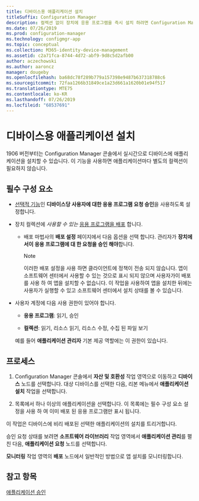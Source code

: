 ```yaml
---
title: 디바이스용 애플리케이션 설치
titleSuffix: Configuration Manager
description: 컬렉션 없이 장치에 응용 프로그램을 즉시 설치 하려면 Configuration Manager을 사용 합니다.
ms.date: 07/26/2019
ms.prod: configuration-manager
ms.technology: configmgr-app
ms.topic: conceptual
ms.collection: M365-identity-device-management
ms.assetid: c2a71fca-8744-4d72-abf9-9d8c5d2afb00
author: aczechowski
ms.author: aaroncz
manager: dougeby
ms.openlocfilehash: ba68dc78f289b779a157398e9487b637318788c6
ms.sourcegitcommit: 72faa1266b31849ce1a23d661a1620b01e94f517
ms.translationtype: MTE75
ms.contentlocale: ko-KR
ms.lasthandoff: 07/26/2019
ms.locfileid: "68537691"
---
```

# <a name="install-applications-for-a-device"></a>디바이스용 애플리케이션 설치

<!--4402180-->

1906 버전부터는 Configuration Manager 콘솔에서 실시간으로 디바이스에 애플리케이션을 설치할 수 있습니다. 이 기능을 사용하면 애플리케이션마다 별도의 컬렉션이 필요하지 않습니다.

## <a name="prerequisites"></a>필수 구성 요소

- [선택적 기능](/sccm/core/servers/manage/install-in-console-updates#bkmk_options)인 **디바이스당 사용자에 대한 응용 프로그램 요청 승인**을 사용하도록 설정합니다.  

- 장치 컬렉션에 *사용할 수 있는* [응용 프로그램을 배포](/sccm/apps/deploy-use/deploy-applications) 합니다.  

    - 배포 마법사의 **배포 설정** 페이지에서 다음 옵션을 선택 합니다. 관리자가 **장치에서이 응용 프로그램에 대 한 요청을 승인 해야**합니다.  

        > [!Note]  
        > 이러한 배포 설정을 사용 하면 클라이언트에 정책이 전송 되지 않습니다. 앱이 소프트웨어 센터에서 사용할 수 있는 것으로 표시 되지 않으며 사용자가이 배포를 사용 하 여 앱을 설치할 수 없습니다. 이 작업을 사용하여 앱을 설치한 뒤에는 사용자가 실행할 수 있고 소프트웨어 센터에서 설치 상태를 볼 수 있습니다.

- 사용자 계정에 다음 사용 권한이 있어야 합니다.

    - **응용 프로그램**: 읽기, 승인

    - **컬렉션**: 읽기, 리소스 읽기, 리소스 수정, 수집 된 파일 보기

    예를 들어 **애플리케이션 관리자** 기본 제공 역할에는 이 권한이 있습니다.


## <a name="process"></a>프로세스

1. Configuration Manager 콘솔에서 **자산 및 호환성** 작업 영역으로 이동하고 **디바이스** 노드를 선택합니다. 대상 디바이스를 선택한 다음, 리본 메뉴에서 **애플리케이션 설치** 작업을 선택합니다.

1. 목록에서 하나 이상의 애플리케이션을 선택합니다. 이 목록에는 필수 구성 요소 설정을 사용 하 여 이미 배포 된 응용 프로그램만 표시 됩니다.

이 작업은 디바이스에 비리 배포된 선택한 애플리케이션의 설치를 트리거합니다.

승인 요청 상태를 보려면 **소프트웨어 라이브러리** 작업 영역에서 **애플리케이션 관리**를 펼친 다음, **애플리케이션 요청** 노드를 선택합니다.

**모니터링** 작업 영역의 **배포** 노드에서 일반적인 방법으로 앱 설치를 모니터링합니다.


## <a name="see-also"></a>참고 항목

[애플리케이션 승인](/sccm/apps/deploy-use/app-approval)
